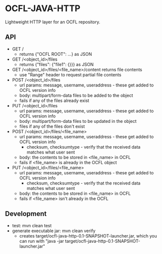 OCFL-JAVA-HTTP
==============

Lightweight HTTP layer for an OCFL repository.

API
---
- GET /
    - returns {"OCFL ROOT": ...} as JSON
- GET /<object_id>/files
    - returns {"files": {"file1": {}}} as JSON
- GET /<object_id>/files/<file_name>/content returns file contents
    - use "Range" header to request partial file contents
- POST /<object_id>/files
    - url params: message, username, useraddress - these get added to OCFL version info
    - body: multipart/form-data files to be added to the object
    - fails if any of the files already exist
- PUT /<object_id>/files
    - url params: message, username, useraddress - these get added to OCFL version info
    - body: multipart/form-data files to be updated in the object
    - files if any of the files don't exist
- POST /<object_id>/files/<file_name>
    - url params: message, username, useraddress - these get added to OCFL version info
        - checksum, checksumtype - verify that the received data matches what user sent
    - body: the contents to be stored in <file_name> in OCFL
    - fails if <file_name> is already in the OCFL object
- PUT /<object_id>/files/<file_name>
    - url params: message, username, useraddress - these get added to OCFL version info
        - checksum, checksumtype - verify that the received data matches what user sent
    - body: the contents to be stored in <file_name> in OCFL
    - fails if <file_name> isn't already in the OCFL

Development
-----------
- test: mvn clean test
- generate executable jar: mvn clean verify
  - creates target/ocfl-java-http-0.1-SNAPSHOT-launcher.jar, which you can run with "java -jar target/ocfl-java-http-0.1-SNAPSHOT-launcher.jar"
